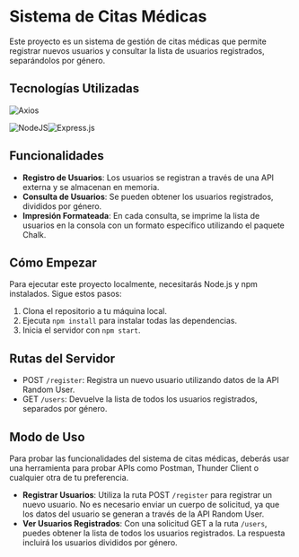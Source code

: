 # Sistema de Citas Médicas

Este proyecto es un sistema de gestión de citas médicas que permite registrar nuevos usuarios y consultar la lista de usuarios registrados, separándolos por género.

## Tecnologías Utilizadas


![Axios](https://img.shields.io/badge/style=flat&logo=AXIOS&logoColor=%23620cdc&label=AXIOS&labelColor=%23fefffe)


![NodeJS](https://img.shields.io/badge/node.js-6DA55F?style=for-the-badge&logo=node.js&logoColor=white)![Express.js](https://img.shields.io/badge/express.js-%23404d59.svg?style=for-the-badge&logo=express&logoColor=%2361DAFB)

## Funcionalidades

- **Registro de Usuarios**: Los usuarios se registran a través de una API externa y se almacenan en memoria.
- **Consulta de Usuarios**: Se pueden obtener los usuarios registrados, divididos por género.
- **Impresión Formateada**: En cada consulta, se imprime la lista de usuarios en la consola con un formato específico utilizando el paquete Chalk.

## Cómo Empezar

Para ejecutar este proyecto localmente, necesitarás Node.js y npm instalados. Sigue estos pasos:

1. Clona el repositorio a tu máquina local.
2. Ejecuta `npm install` para instalar todas las dependencias.
3. Inicia el servidor con `npm start`.

## Rutas del Servidor

- POST `/register`: Registra un nuevo usuario utilizando datos de la API Random User.
- GET `/users`: Devuelve la lista de todos los usuarios registrados, separados por género.

## Modo de Uso

Para probar las funcionalidades del sistema de citas médicas, deberás usar una herramienta para probar APIs como Postman, Thunder Client o cualquier otra de tu preferencia.

- **Registrar Usuarios**: Utiliza la ruta POST `/register` para registrar un nuevo usuario. No es necesario enviar un cuerpo de solicitud, ya que los datos del usuario se generan a través de la API Random User.
- **Ver Usuarios Registrados**: Con una solicitud GET a la ruta `/users`, puedes obtener la lista de todos los usuarios registrados. La respuesta incluirá los usuarios divididos por género.
